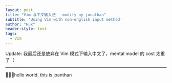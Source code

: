 ```yaml
---
layout: post
title: "Vim 与中文输入法 - modify by jonathan"
subtitle: 'Using Vim with non-english input method'
author: "Hux"
header-style: text
tags:
  - Vim
---
```


Update: 我最后还是放弃在 Vim 模式下输入中文了，mental model 的 cost 太重了（

---

hello world, this is joanthan
